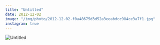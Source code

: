 ```yaml
---
title: "Untitled"
date: 2012-12-02
image: "/img/photo/2012-12-02-f0a48675d3d52a3eeabdcc984ce3a7f1.jpg"
instagram: true
---
```


![Untitled](/img/photo/2012-12-02-f0a48675d3d52a3eeabdcc984ce3a7f1.jpg)
